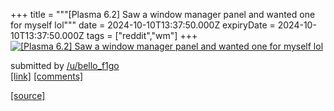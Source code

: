 +++
title = """[Plasma 6.2] Saw a window manager panel and wanted one for myself lol"""
date = 2024-10-10T13:37:50.000Z
expiryDate = 2024-10-10T13:37:50.000Z
tags = ["reddit","wm"]
+++
[![[Plasma 6.2] Saw a window manager panel and wanted one for myself lol](https://b.thumbs.redditmedia.com/GnZz5wxJRSkatoaJB1GEvtVDrvgKz4XBsQYFIyHOVII.jpg "[Plasma 6.2] Saw a window manager panel and wanted one for myself lol")](https://www.reddit.com/r/unixporn/comments/1g0j0j1/plasma_62_saw_a_window_manager_panel_and_wanted/)

submitted by [/u/bello\_f1go](https://www.reddit.com/user/bello_f1go)  
[\[link\]](https://www.reddit.com/gallery/1g0j0j1) [\[comments\]](https://www.reddit.com/r/unixporn/comments/1g0j0j1/plasma_62_saw_a_window_manager_panel_and_wanted/)

[[source]](https://www.reddit.com/r/unixporn/comments/1g0j0j1/plasma_62_saw_a_window_manager_panel_and_wanted/)
